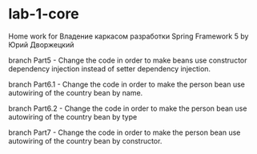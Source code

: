 # lab-1-core
Home work for Владение каркасом разработки Spring Framework 5 by Юрий Дворжецкий

branch Part5 - Change the code in order to make beans use constructor dependency
               injection instead of setter dependency injection.

branch Part6.1 - Change the code in order to make the person bean use autowiring of the
                 country bean by name.

branch Part6.2 - Change the code in order to make the person bean use autowiring of the
                                  country bean by type

branch Part7 - Change the code in order to make the person bean use autowiring of the
               country bean by constructor.
